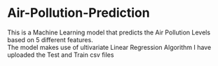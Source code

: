# Air-Pollution-Prediction </br>
This is a Machine Learning model that predicts the Air Pollution Levels based on 5 different features. </br>
The model makes use of ultivariate Linear Regression Algorithm
I have uploaded the Test and Train csv files
